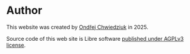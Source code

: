 
# Author

This website was created by [Ondřej Chwiedziuk](https://chwiedziuk.cz/) in 2025.

Source code of this web site is Libre software [published under AGPLv3 license](https://github.com/ondrachwiedziuk/skolavprirodenew).

